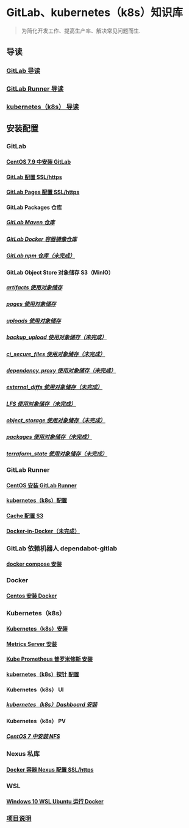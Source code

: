 # GitLab、kubernetes（k8s）知识库

> 为简化开发工作、提高生产率、解决常见问题而生.

## 导读

### [GitLab 导读](guide/gitlab.md)

### [GitLab Runner 导读](guide/gitlab-runner.md)

### [kubernetes（k8s） 导读](guide/k8s.md)

## 安装配置

### GitLab

#### [CentOS 7.9 中安装 GitLab](gitlab/centos-7.9-install.md)

#### [GitLab 配置 SSL/https](gitlab/https-configuration.md)

#### [GitLab Pages 配置 SSL/https](gitlab/pages-https-configuration.md)

#### GitLab Packages 仓库

##### [GitLab Maven 仓库](gitlab/packages/maven-configuration.md)

##### [GitLab Docker 容器镜像仓库](gitlab/packages/docker-configuration.md)

##### [GitLab npm 仓库（未完成）](gitlab/packages/npm-configuration.md)

#### GitLab Object Store 对象储存 S3（MinIO）

##### [artifacts 使用对象储存](gitlab/object-store/artifacts-configuration.md)

##### [pages 使用对象储存](gitlab/object-store/pages-configuration.md)

##### [uploads 使用对象储存](gitlab/object-store/uploads-configuration.md)

##### [backup_upload 使用对象储存（未完成）](gitlab/object-store/backup_upload-configuration.md)

##### [ci_secure_files 使用对象储存（未完成）](gitlab/object-store/ci_secure_files-configuration.md)

##### [dependency_proxy 使用对象储存（未完成）](gitlab/object-store/dependency_proxy-configuration.md)

##### [external_diffs 使用对象储存（未完成）](gitlab/object-store/external_diffs-configuration.md)

##### [LFS 使用对象储存（未完成）](gitlab/object-store/lfs-configuration.md)

##### [object_storage 使用对象储存（未完成）](gitlab/object-store/object-store-configuration.md)

##### [packages 使用对象储存（未完成）](gitlab/object-store/packages-configuration.md)

##### [terraform_state 使用对象储存（未完成）](gitlab/object-store/terraform_state-configuration.md)

### GitLab Runner

#### [CentOS 安装 GitLab Runner](gitlab-runner/centos-install.md)

#### [kubernetes（k8s）配置](gitlab-runner/k8s-configuration.md)

#### [Cache 配置 S3](gitlab-runner/cache-s3-configuration.md)

#### [Docker-in-Docker（未完成）](gitlab-runner/docker-in-docker-configuration.md)

### GitLab 依赖机器人 dependabot-gitlab

#### [docker compose 安装](dependabot-gitlab/dependabot-gitlab-install.md)

### Docker

#### [Centos 安装 Docker](docker/centos-install.md)

### Kubernetes（k8s）

#### [Kubernetes（k8s）安装](k8s/centos-install.md)

#### [Metrics Server 安装](k8s/metrics-server-install.md)

#### [Kube Prometheus 普罗米修斯 安装](k8s/kube-prometheus-install.md)

#### [kubernetes（k8s）探针 配置](k8s/probe-configuration.md)

#### Kubernetes（k8s） UI

##### [kubernetes（k8s）Dashboard 安装](k8s/ui/dashboard-install.md)

#### Kubernetes（k8s） PV

##### [CentOS 7 中安装 NFS](k8s/pv/centos-7-nfs-install.md)

### Nexus 私库

#### [Docker 容器 Nexus 配置 SSL/https](nexus/https-configuration.md)

### WSL

#### [Windows 10 WSL Ubuntu 运行 Docker](wsl/windows-10-install-ubuntu-docker.md)

### [项目说明](README-repository.md)
